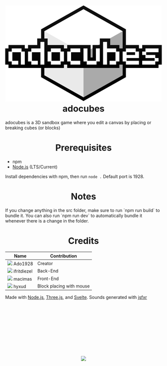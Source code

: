 <h1 align=center>
<img src="https://raw.githubusercontent.com/ado1928/ado-cubes/svelte/public/images/svgs/adocubes-logo.svg">
adocubes<br></h1>

adocubes is a 3D sandbox game where you edit a canvas by placing or breaking cubes (or blocks)

<h1 align=center>Prerequisites</h1>

- npm
- [Node.js](https://nodejs.org) (LTS/Current)

Install dependencies with npm, then run `node .` Default port is 1928.

<h1 align=center>Notes</h1>
If you change anything in the src folder, make sure to run `npm run build` to bundle it. You can also run `npm run dev` to automatically bundle it whenever there is a change in the folder.

<h1 align=center>Credits</h1>

Name        | Contribution
------------|--------------------
<img src="https://github.com/ado1928.png" height=14> Ado1928     | Creator
<img src="https://github.com/ifritdiezel.png" height=14> ifritdiezel | Back-End
<img src="https://github.com/macimas.png" height=14> macimas     | Front-End
<img src="https://github.com/hyxud.png" height=14> hyxud       | Block placing with mouse

Made with [Node.js](https://nodejs.org), [Three.js](https://threejs.org), and [Svelte](https://svelte.dev). Sounds generated with [jsfxr](https://sfxr.me)

<br><br><br><br><br><br><br><br><br>
<p align=center><img src="https://cdn.discordapp.com/attachments/968866349633896488/972592866943701082/the_frog.png"></p>